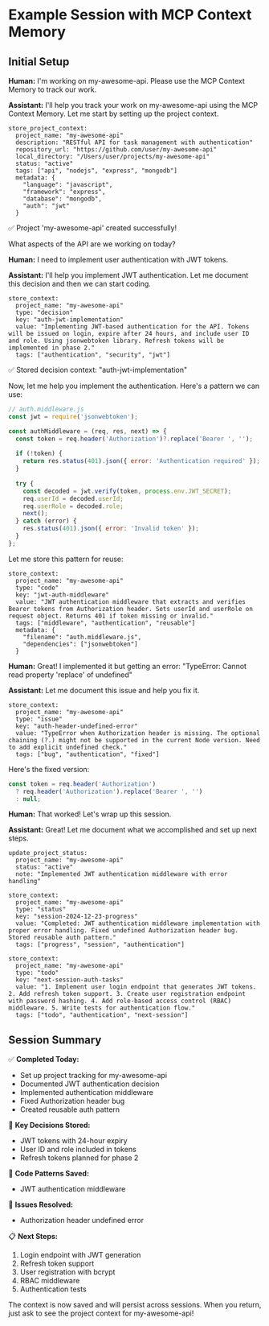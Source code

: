 # Example Session with MCP Context Memory

## Initial Setup

**Human:** I'm working on my-awesome-api. Please use the MCP Context Memory to track our work.

**Assistant:** I'll help you track your work on my-awesome-api using the MCP Context Memory. Let me start by setting up the project context.

```
store_project_context:
  project_name: "my-awesome-api"
  description: "RESTful API for task management with authentication"
  repository_url: "https://github.com/user/my-awesome-api"
  local_directory: "/Users/user/projects/my-awesome-api"
  status: "active"
  tags: ["api", "nodejs", "express", "mongodb"]
  metadata: {
    "language": "javascript",
    "framework": "express",
    "database": "mongodb",
    "auth": "jwt"
  }
```

✅ Project 'my-awesome-api' created successfully!

What aspects of the API are we working on today?

**Human:** I need to implement user authentication with JWT tokens.

**Assistant:** I'll help you implement JWT authentication. Let me document this decision and then we can start coding.

```
store_context:
  project_name: "my-awesome-api"
  type: "decision"
  key: "auth-jwt-implementation"
  value: "Implementing JWT-based authentication for the API. Tokens will be issued on login, expire after 24 hours, and include user ID and role. Using jsonwebtoken library. Refresh tokens will be implemented in phase 2."
  tags: ["authentication", "security", "jwt"]
```

✅ Stored decision context: "auth-jwt-implementation"

Now, let me help you implement the authentication. Here's a pattern we can use:

```javascript
// auth.middleware.js
const jwt = require('jsonwebtoken');

const authMiddleware = (req, res, next) => {
  const token = req.header('Authorization')?.replace('Bearer ', '');
  
  if (!token) {
    return res.status(401).json({ error: 'Authentication required' });
  }
  
  try {
    const decoded = jwt.verify(token, process.env.JWT_SECRET);
    req.userId = decoded.userId;
    req.userRole = decoded.role;
    next();
  } catch (error) {
    res.status(401).json({ error: 'Invalid token' });
  }
};
```

Let me store this pattern for reuse:

```
store_context:
  project_name: "my-awesome-api"
  type: "code"
  key: "jwt-auth-middleware"
  value: "JWT authentication middleware that extracts and verifies Bearer tokens from Authorization header. Sets userId and userRole on request object. Returns 401 if token missing or invalid."
  tags: ["middleware", "authentication", "reusable"]
  metadata: {
    "filename": "auth.middleware.js",
    "dependencies": ["jsonwebtoken"]
  }
```

**Human:** Great! I implemented it but getting an error: "TypeError: Cannot read property 'replace' of undefined"

**Assistant:** Let me document this issue and help you fix it.

```
store_context:
  project_name: "my-awesome-api"
  type: "issue"
  key: "auth-header-undefined-error"
  value: "TypeError when Authorization header is missing. The optional chaining (?.) might not be supported in the current Node version. Need to add explicit undefined check."
  tags: ["bug", "authentication", "fixed"]
```

Here's the fixed version:

```javascript
const token = req.header('Authorization') 
  ? req.header('Authorization').replace('Bearer ', '')
  : null;
```

**Human:** That worked! Let's wrap up this session.

**Assistant:** Great! Let me document what we accomplished and set up next steps.

```
update_project_status:
  project_name: "my-awesome-api"
  status: "active"
  note: "Implemented JWT authentication middleware with error handling"
```

```
store_context:
  project_name: "my-awesome-api"
  type: "status"
  key: "session-2024-12-23-progress"
  value: "Completed: JWT authentication middleware implementation with proper error handling. Fixed undefined Authorization header bug. Stored reusable auth pattern."
  tags: ["progress", "session", "authentication"]
```

```
store_context:
  project_name: "my-awesome-api"
  type: "todo"
  key: "next-session-auth-tasks"
  value: "1. Implement user login endpoint that generates JWT tokens. 2. Add refresh token support. 3. Create user registration endpoint with password hashing. 4. Add role-based access control (RBAC) middleware. 5. Write tests for authentication flow."
  tags: ["todo", "authentication", "next-session"]
```

## Session Summary

✅ **Completed Today:**
- Set up project tracking for my-awesome-api
- Documented JWT authentication decision
- Implemented authentication middleware
- Fixed Authorization header bug
- Created reusable auth pattern

📝 **Key Decisions Stored:**
- JWT tokens with 24-hour expiry
- User ID and role included in tokens
- Refresh tokens planned for phase 2

🔧 **Code Patterns Saved:**
- JWT authentication middleware

🐛 **Issues Resolved:**
- Authorization header undefined error

📋 **Next Steps:**
1. Login endpoint with JWT generation
2. Refresh token support
3. User registration with bcrypt
4. RBAC middleware
5. Authentication tests

The context is now saved and will persist across sessions. When you return, just ask to see the project context for my-awesome-api!